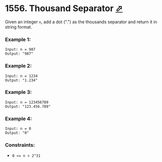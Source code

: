 # 1556. Thousand Separator [⬀](https://leetcode.com/problems/thousand-separator/)

Given an integer `n`, add a dot (".") as the thousands separator and return it in string format.

### Example 1:
```
Input: n = 987
Output: "987"
```

### Example 2:
```
Input: n = 1234
Output: "1.234"
```

### Example 3:
```
Input: n = 123456789
Output: "123.456.789"
```

### Example 4:
```
Input: n = 0
Output: "0"
``` 

### Constraints:

- `0 <= n < 2^31`